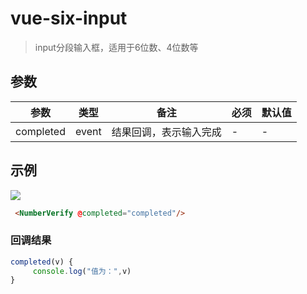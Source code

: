# vue-six-input

> input分段输入框，适用于6位数、4位数等

## 参数

| 参数 | 类型 | 备注 | 必须 | 默认值 |
| ------ | ------ | ------ | ------ | ------ |
| completed | event | 结果回调，表示输入完成 | - | - |

## 示例

![](https://gitee.com/liuhaier/images/raw/master/img/six-input-password.gif)
```html
 <NumberVerify @completed="completed"/>

 ```

### 回调结果

 ```js
completed(v) {
      console.log("值为：",v)
}
 ```
